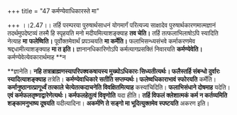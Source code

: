 +++
title = "47 कर्मण्येवाधिकारस्ते मा"

+++
।।2.47।। तर्हि परम्परया पुरुषार्थसाधनं योगमार्गं परित्यज्य साक्षादेव
पुरुषार्थकारणमात्मज्ञानं तदर्थमुपदेष्टव्यं तस्मै हि स्पृहयति मनो
मदीयमित्याशङ्क्याह **तव चेति।** तर्हि तत्फलाभिलाषोऽपि स्यादिति नेत्याह
**मा** **फलेष्विति।** पूर्वोक्तमेवार्थं प्रपञ्चयति **मा कर्मेति।**
फलाभिसन्ध्यसंभवे कर्माकरणमेव श्रद्दधामीत्याशङ्क्याह **मा त इति।**
ज्ञानानधिकारिणोऽपि कर्मत्यागप्रसक्तिं निवारयति **कर्मण्येवेति।**
कर्मण्येवेत्येवकारार्थमाह  **न  
  
**ज्ञानेति। **नहि तत्राब्राह्मणस्यापरिपक्वकषायस्य मुख्योऽधिकारः
सिध्यतीत्यर्थः। फलैस्तर्हि संबन्धो दुर्वारः स्यादित्याशङ्क्याह**
तत्रेति। **कर्मण्येवाधिकारे सतीति सप्तम्यर्थः। फलेष्वधिकाराभावं
स्फोरयति** कर्मेति। **कर्मानुष्ठानात्प्रागूर्ध्वं तत्काले
चेत्येतत्कदाचनेति विवक्षितमित्याह** कस्यांचिदिति। **फलाभिसंधाने
दोषमाह** यदेति। **एवं कर्मफलतृष्णाद्वारेणेत्यर्थः। कर्मफलहेतुत्वं
विवृणोति** यदा हीति। **तर्हि विफलं क्लेशात्मकं कर्म न कर्तव्यमिति
शङ्कामनुभाष्य दूषयति** यदीत्यादिना। **अकर्मणि ते सङ्गो मा
भूदित्युक्तमेव स्पष्टयति** अकरण इति।  
